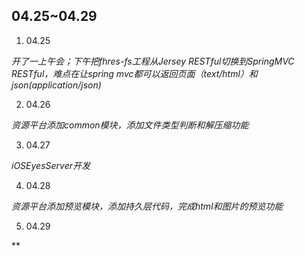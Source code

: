 ## 04.25~04.29
1. 04.25
  
  *开了一上午会；下午把fhres-fs工程从Jersey RESTful切换到SpringMVC RESTful，难点在让spring mvc都可以返回页面（text/html）和json(application/json)*

2. 04.26
  
  *资源平台添加common模块，添加文件类型判断和解压缩功能*

3. 04.27
  
  *iOSEyesServer开发*

4. 04.28

  *资源平台添加预览模块，添加持久层代码，完成html和图片的预览功能*

5. 04.29

  **
